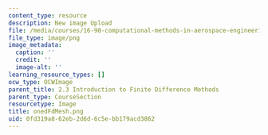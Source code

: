```yaml
---
content_type: resource
description: New image Upload
file: /media/courses/16-90-computational-methods-in-aerospace-engineering-spring-2014/0fd319a862eb2d6d6c5ebb179acd3862_onedFdMesh.png
file_type: image/png
image_metadata:
  caption: ''
  credit: ''
  image-alt: ''
learning_resource_types: []
ocw_type: OCWImage
parent_title: 2.3 Introduction to Finite Difference Methods
parent_type: CourseSection
resourcetype: Image
title: onedFdMesh.png
uid: 0fd319a8-62eb-2d6d-6c5e-bb179acd3862
---
```

